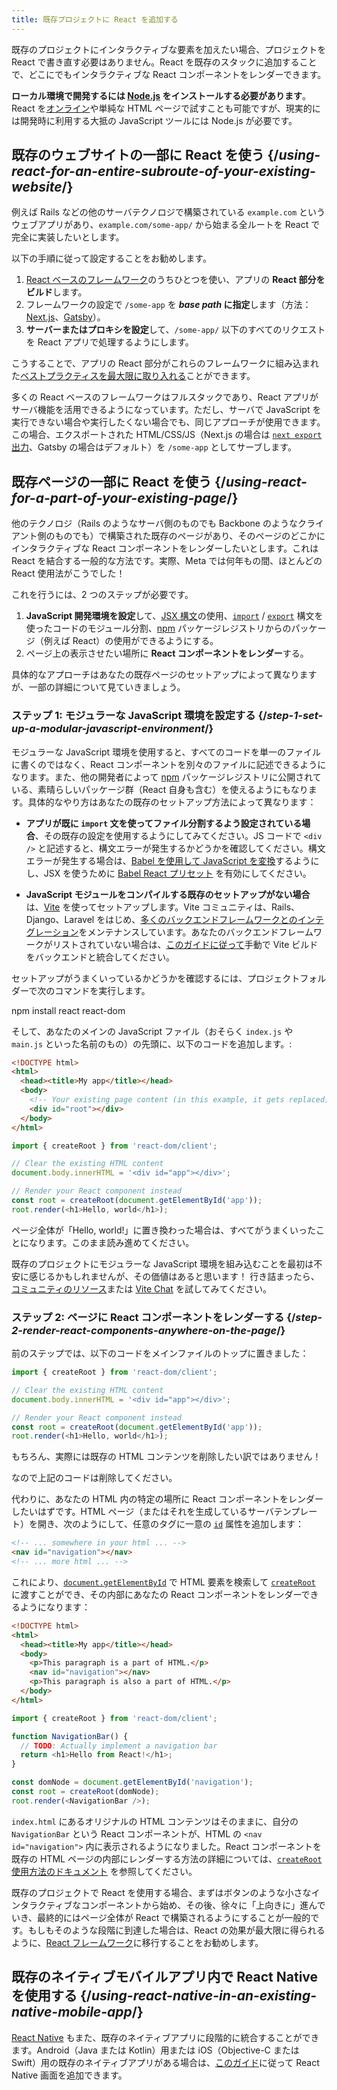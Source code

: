 ```yaml
---
title: 既存プロジェクトに React を追加する
---
```


<Intro>

既存のプロジェクトにインタラクティブな要素を加えたい場合、プロジェクトを React で書き直す必要はありません。React を既存のスタックに追加することで、どこにでもインタラクティブな React コンポーネントをレンダーできます。

</Intro>

<Note>

**ローカル環境で開発するには [Node.js](https://nodejs.org/en/) をインストールする必要があります**。React を[オンライン](/learn/installation#try-react)や単純な HTML ページで試すことも可能ですが、現実的には開発時に利用する大抵の JavaScript ツールには Node.js が必要です。

</Note>

## 既存のウェブサイトの一部に React を使う {/*using-react-for-an-entire-subroute-of-your-existing-website*/}

例えば Rails などの他のサーバテクノロジで構築されている `example.com` というウェブアプリがあり、`example.com/some-app/` から始まる全ルートを React で完全に実装したいとします。

以下の手順に従って設定することをお勧めします。

1. [React ベースのフレームワーク](/learn/start-a-new-react-project)のうちひとつを使い、アプリの **React 部分をビルド**します。
2. フレームワークの設定で `/some-app` を ***base path* に指定**します（方法：[Next.js](https://nextjs.org/docs/app/api-reference/config/next-config-js/basePath)、[Gatsby](https://www.gatsbyjs.com/docs/how-to/previews-deploys-hosting/path-prefix/)）。
3. **サーバーまたはプロキシを設定**して、`/some-app/` 以下のすべてのリクエストを React アプリで処理するようにします。

こうすることで、アプリの React 部分がこれらのフレームワークに組み込まれた[ベストプラクティスを最大限に取り入れる](/learn/start-a-new-react-project#can-i-use-react-without-a-framework)ことができます。

多くの React ベースのフレームワークはフルスタックであり、React アプリがサーバ機能を活用できるようになっています。ただし、サーバで JavaScript を実行できない場合や実行したくない場合でも、同じアプローチが使用できます。この場合、エクスポートされた HTML/CSS/JS（Next.js の場合は [`next export` 出力](https://nextjs.org/docs/advanced-features/static-html-export)、Gatsby の場合はデフォルト）を `/some-app` としてサーブします。

## 既存ページの一部に React を使う {/*using-react-for-a-part-of-your-existing-page*/}

他のテクノロジ（Rails のようなサーバ側のものでも Backbone のようなクライアント側のものでも）で構築された既存のページがあり、そのページのどこかにインタラクティブな React コンポーネントをレンダーしたいとします。これは React を結合する一般的な方法です。実際、Meta では何年もの間、ほとんどの React 使用法がこうでした！

これを行うには、2 つのステップが必要です。

1. **JavaScript 開発環境を設定**して、[JSX 構文](/learn/writing-markup-with-jsx)の使用、[`import`](https://developer.mozilla.org/en-US/docs/Web/JavaScript/Reference/Statements/import) / [`export`](https://developer.mozilla.org/en-US/docs/Web/JavaScript/Reference/Statements/export) 構文を使ったコードのモジュール分割、[npm](https://www.npmjs.com/) パッケージレジストリからのパッケージ（例えば React）の使用ができるようにする。
2. ページ上の表示させたい場所に **React コンポーネントをレンダー**する。

具体的なアプローチはあなたの既存ページのセットアップによって異なりますが、一部の詳細について見ていきましょう。

### ステップ 1: モジュラーな JavaScript 環境を設定する {/*step-1-set-up-a-modular-javascript-environment*/}

モジュラーな JavaScript 環境を使用すると、すべてのコードを単一のファイルに書くのではなく、React コンポーネントを別々のファイルに記述できるようになります。また、他の開発者によって [npm](https://www.npmjs.com/) パッケージレジストリに公開されている、素晴らしいパッケージ群（React 自身も含む）を使えるようにもなります。具体的なやり方はあなたの既存のセットアップ方法によって異なります：

* **アプリが既に `import` 文を使ってファイル分割するよう設定されている場合**、その既存の設定を使用するようにしてみてください。JS コードで `<div />` と記述すると、構文エラーが発生するかどうかを確認してください。構文エラーが発生する場合は、[Babel を使用して JavaScript を変換](https://babeljs.io/setup)するようにし、JSX を使うために [Babel React プリセット](https://babeljs.io/docs/babel-preset-react) を有効にしてください。

* **JavaScript モジュールをコンパイルする既存のセットアップがない場合**は、[Vite](https://vite.dev/) を使ってセットアップします。Vite コミュニティは、Rails、Django、Laravel をはじめ、[多くのバックエンドフレームワークとのインテグレーション](https://github.com/vitejs/awesome-vite#integrations-with-backends)をメンテナンスしています。あなたのバックエンドフレームワークがリストされていない場合は、[このガイドに従って](https://vite.dev/guide/backend-integration.html)手動で Vite ビルドをバックエンドと統合してください。

セットアップがうまくいっているかどうかを確認するには、プロジェクトフォルダーで次のコマンドを実行します。

<TerminalBlock>
npm install react react-dom
</TerminalBlock>

そして、あなたのメインの JavaScript ファイル（おそらく `index.js` や `main.js` といった名前のもの）の先頭に、以下のコードを追加します。:

<Sandpack>

```html public/index.html hidden
<!DOCTYPE html>
<html>
  <head><title>My app</title></head>
  <body>
    <!-- Your existing page content (in this example, it gets replaced) -->
    <div id="root"></div>
  </body>
</html>
```

```js src/index.js active
import { createRoot } from 'react-dom/client';

// Clear the existing HTML content
document.body.innerHTML = '<div id="app"></div>';

// Render your React component instead
const root = createRoot(document.getElementById('app'));
root.render(<h1>Hello, world</h1>);
```

</Sandpack>

ページ全体が「Hello, world!」に置き換わった場合は、すべてがうまくいったことになります。このまま読み進めてください。

<Note>

既存のプロジェクトにモジュラーな JavaScript 環境を組み込むことを最初は不安に感じるかもしれませんが、その価値はあると思います！ 行き詰まったら、[コミュニティのリソース](/community)または [Vite Chat](https://chat.vite.dev/) を試してみてください。

</Note>

### ステップ 2: ページに React コンポーネントをレンダーする {/*step-2-render-react-components-anywhere-on-the-page*/}

前のステップでは、以下のコードをメインファイルのトップに置きました：

```js
import { createRoot } from 'react-dom/client';

// Clear the existing HTML content
document.body.innerHTML = '<div id="app"></div>';

// Render your React component instead
const root = createRoot(document.getElementById('app'));
root.render(<h1>Hello, world</h1>);
```

もちろん、実際には既存の HTML コンテンツを削除したい訳ではありません！

なので上記のコードは削除してください。

代わりに、あなたの HTML 内の特定の場所に React コンポーネントをレンダーしたいはずです。HTML ページ（またはそれを生成しているサーバテンプレート）を開き、次のようにして、任意のタグに一意の [`id`](https://developer.mozilla.org/en-US/docs/Web/HTML/Global_attributes/id) 属性を追加します：

```html
<!-- ... somewhere in your html ... -->
<nav id="navigation"></nav>
<!-- ... more html ... -->
```

これにより、[`document.getElementById`](https://developer.mozilla.org/en-US/docs/Web/API/Document/getElementById) で HTML 要素を検索して [`createRoot`](/reference/react-dom/client/createRoot) に渡すことができ、その内部にあなたの React コンポーネントをレンダーできるようになります：

<Sandpack>

```html public/index.html
<!DOCTYPE html>
<html>
  <head><title>My app</title></head>
  <body>
    <p>This paragraph is a part of HTML.</p>
    <nav id="navigation"></nav>
    <p>This paragraph is also a part of HTML.</p>
  </body>
</html>
```

```js src/index.js active
import { createRoot } from 'react-dom/client';

function NavigationBar() {
  // TODO: Actually implement a navigation bar
  return <h1>Hello from React!</h1>;
}

const domNode = document.getElementById('navigation');
const root = createRoot(domNode);
root.render(<NavigationBar />);
```

</Sandpack>

`index.html` にあるオリジナルの HTML コンテンツはそのままに、自分の `NavigationBar` という React コンポーネントが、HTML の `<nav id="navigation">` 内に表示されるようになりました。React コンポーネントを既存の HTML ページの内部にレンダーする方法の詳細については、[`createRoot` 使用方法のドキュメント](/reference/react-dom/client/createRoot#rendering-a-page-partially-built-with-react) を参照してください。

既存のプロジェクトで React を使用する場合、まずはボタンのような小さなインタラクティブなコンポーネントから始め、その後、徐々に「上向きに」進んでいき、最終的にはページ全体が React で構築されるようにすることが一般的です。もしもそのような段階に到達した場合は、React の効果が最大限に得られるように、[React フレームワーク](/learn/start-a-new-react-project)に移行することをお勧めします。

## 既存のネイティブモバイルアプリ内で React Native を使用する {/*using-react-native-in-an-existing-native-mobile-app*/}

[React Native](https://reactnative.dev/) もまた、既存のネイティブアプリに段階的に統合することができます。Android（Java または Kotlin）用または iOS（Objective-C または Swift）用の既存のネイティブアプリがある場合は、[このガイド](https://reactnative.dev/docs/integration-with-existing-apps)に従って React Native 画面を追加できます。
